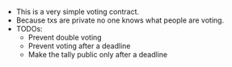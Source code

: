 - This is a very simple voting contract.
- Because txs are private no one knows what people are voting.
- TODOs:
  - Prevent double voting
  - Prevent voting after a deadline
  - Make the tally public only after a deadline
